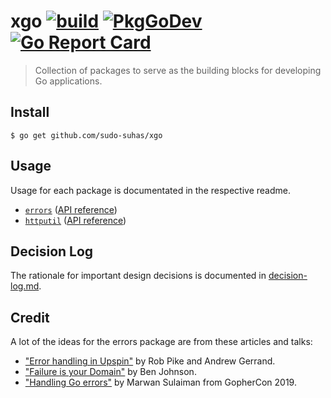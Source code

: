 # xgo [![build][github-workflow-badge]][github-workflow] [![PkgGoDev][pkg-go-dev-xgo-badge]][pkg-go-dev-xgo] [![Go Report Card][go-report-card-badge]][go-report-card]

> Collection of packages to serve as the building blocks for developing Go
> applications.

## Install

```
$ go get github.com/sudo-suhas/xgo
```

## Usage

Usage for each package is documentated in the respective readme.

- [`errors`](errors#table-of-contents) ([API reference][errors-api-docs])
- [`httputil`](httputil) ([API reference][httputil-api-docs])

## Decision Log

The rationale for important design decisions is documented in
[decision-log.md](decision-log.md).

## Credit

A lot of the ideas for the errors package are from these articles and talks:

- ["Error handling in Upspin"][err-handling-upspin] by Rob Pike and Andrew
  Gerrand.
- ["Failure is your Domain"][failure-your-domain] by Ben Johnson.
- ["Handling Go errors"][handling-go-errors] by Marwan Sulaiman from
  GopherCon 2019.

[github-workflow-badge]:
	https://github.com/sudo-suhas/xgo/workflows/build/badge.svg
[github-workflow]:
	https://github.com/sudo-suhas/xgo/actions?query=workflow%3Abuild
[pkg-go-dev-xgo-badge]: https://pkg.go.dev/badge/github.com/sudo-suhas/xgo
[pkg-go-dev-xgo]: https://pkg.go.dev/mod/github.com/sudo-suhas/xgo?tab=packages
[go-report-card-badge]: https://goreportcard.com/badge/github.com/sudo-suhas/xgo
[go-report-card]: https://goreportcard.com/report/github.com/sudo-suhas/xgo
[errors-api-docs]: https://pkg.go.dev/github.com/sudo-suhas/xgo/errors
[httputil-api-docs]: https://pkg.go.dev/github.com/sudo-suhas/xgo/httputil
[err-handling-upspin]:
	https://commandcenter.blogspot.com/2017/12/error-handling-in-upspin.html
[failure-your-domain]: https://middlemost.com/failure-is-your-domain/
[handling-go-errors]:
	https://about.sourcegraph.com/go/gophercon-2019-handling-go-errors
